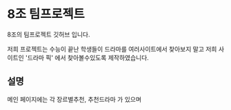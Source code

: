 # 8조 팀프로젝트

8조의 팀프로젝트 깃허브 입니다.

저희 프로젝트는 수능이 끝난 학생들이 드라마를 여러사이트에서 찾아보지 말고 저희 사이트인 '드라마 픽' 에서 찾아볼수있도록 제작하였습니다.

## 설명 
메인 페이지에는 각 장르별추천, 추천드라마 가 있으며 
